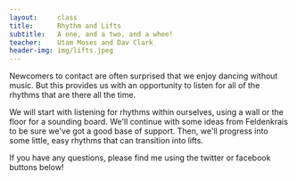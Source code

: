 ```yaml
---
layout:     class
title:      Rhythm and Lifts
subtitle:   A one, and a two, and a whee!
teacher:    Utam Moses and Dav Clark
header-img: img/lifts.jpeg
---
```


Newcomers to contact are often surprised that we enjoy dancing without music.
But this provides us with an opportunity to listen for all of the rhythms that
are there all the time.

We will start with listening for rhythms within ourselves, using a wall or the
floor for a sounding board. We'll continue with some ideas from Feldenkrais to
be sure we've got a good base of support. Then, we'll progress into some little,
easy rhythms that can transition into lifts.

If you have any questions, please find me using the twitter or facebook buttons
below!
